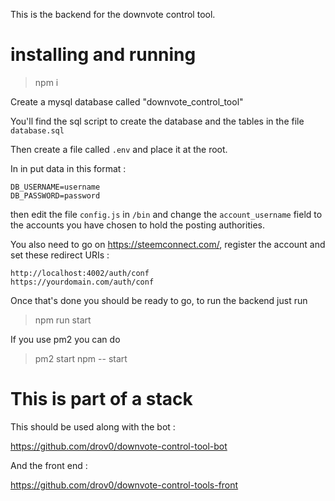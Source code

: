 This is the backend for the downvote control tool. 

# installing and running

> npm i 

Create a mysql database called "downvote_control_tool"

You'll find the sql script to create the database and the tables in the file `database.sql`

Then create a file called `.env` and place it at the root.

In in put data in this format :

```
DB_USERNAME=username
DB_PASSWORD=password
```

then edit the file `config.js` in `/bin` and change the `account_username` field to the accounts you have chosen to hold the posting authorities.

You also need to go on https://steemconnect.com/, register the account and set these redirect URIs :

```
http://localhost:4002/auth/conf
https://yourdomain.com/auth/conf
```

Once that's done you should be ready to go, to run the backend just run 

> npm run start 

If you use pm2 you can do 

> pm2 start npm -- start

# This is part of a stack

This should be used along with the bot :

https://github.com/drov0/downvote-control-tool-bot

And the front end :

https://github.com/drov0/downvote-control-tools-front